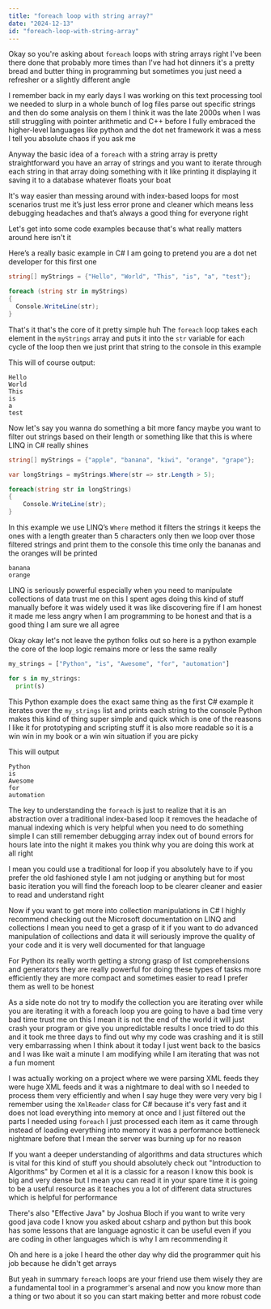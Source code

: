 ```yaml
---
title: "foreach loop with string array?"
date: "2024-12-13"
id: "foreach-loop-with-string-array"
---
```


Okay so you're asking about `foreach` loops with string arrays right I've been there done that probably more times than I've had hot dinners it's a pretty bread and butter thing in programming but sometimes you just need a refresher or a slightly different angle

I remember back in my early days I was working on this text processing tool we needed to slurp in a whole bunch of log files parse out specific strings and then do some analysis on them I think it was the late 2000s when I was still struggling with pointer arithmetic and C++ before I fully embraced the higher-level languages like python and the dot net framework it was a mess I tell you absolute chaos if you ask me

Anyway the basic idea of a `foreach` with a string array is pretty straightforward you have an array of strings and you want to iterate through each string in that array doing something with it like printing it displaying it saving it to a database whatever floats your boat

It's way easier than messing around with index-based loops for most scenarios trust me it’s just less error prone and cleaner which means less debugging headaches and that’s always a good thing for everyone right

Let's get into some code examples because that's what really matters around here isn't it

Here’s a really basic example in C# I am going to pretend you are a dot net developer for this first one

```csharp
string[] myStrings = {"Hello", "World", "This", "is", "a", "test"};

foreach (string str in myStrings)
{
  Console.WriteLine(str);
}
```

That's it that's the core of it pretty simple huh The `foreach` loop takes each element in the `myStrings` array and puts it into the `str` variable for each cycle of the loop then we just print that string to the console in this example

This will of course output:

```
Hello
World
This
is
a
test
```

Now let's say you wanna do something a bit more fancy maybe you want to filter out strings based on their length or something like that this is where LINQ in C# really shines

```csharp
string[] myStrings = {"apple", "banana", "kiwi", "orange", "grape"};

var longStrings = myStrings.Where(str => str.Length > 5);

foreach(string str in longStrings)
{
    Console.WriteLine(str);
}
```

In this example we use LINQ’s `Where` method it filters the strings it keeps the ones with a length greater than 5 characters only then we loop over those filtered strings and print them to the console this time only the bananas and the oranges will be printed

```
banana
orange
```

LINQ is seriously powerful especially when you need to manipulate collections of data trust me on this I spent ages doing this kind of stuff manually before it was widely used it was like discovering fire if I am honest it made me less angry when I am programming to be honest and that is a good thing I am sure we all agree

Okay okay let's not leave the python folks out so here is a python example the core of the loop logic remains more or less the same really

```python
my_strings = ["Python", "is", "Awesome", "for", "automation"]

for s in my_strings:
  print(s)
```

This Python example does the exact same thing as the first C# example it iterates over the `my_strings` list and prints each string to the console Python makes this kind of thing super simple and quick which is one of the reasons I like it for prototyping and scripting stuff it is also more readable so it is a win win in my book or a win win situation if you are picky

This will output

```
Python
is
Awesome
for
automation
```

The key to understanding the `foreach` is just to realize that it is an abstraction over a traditional index-based loop it removes the headache of manual indexing which is very helpful when you need to do something simple I can still remember debugging array index out of bound errors for hours late into the night it makes you think why you are doing this work at all right

I mean you could use a traditional for loop if you absolutely have to if you prefer the old fashioned style I am not judging or anything but for most basic iteration you will find the foreach loop to be clearer cleaner and easier to read and understand right

Now if you want to get more into collection manipulations in C# I highly recommend checking out the Microsoft documentation on LINQ and collections I mean you need to get a grasp of it if you want to do advanced manipulation of collections and data it will seriously improve the quality of your code and it is very well documented for that language

For Python its really worth getting a strong grasp of list comprehensions and generators they are really powerful for doing these types of tasks more efficiently they are more compact and sometimes easier to read I prefer them as well to be honest

As a side note do not try to modify the collection you are iterating over while you are iterating it with a foreach loop you are going to have a bad time very bad time trust me on this I mean it is not the end of the world it will just crash your program or give you unpredictable results I once tried to do this and it took me three days to find out why my code was crashing and it is still very embarrassing when I think about it today I just went back to the basics and I was like wait a minute I am modifying while I am iterating that was not a fun moment

I was actually working on a project where we were parsing XML feeds they were huge XML feeds and it was a nightmare to deal with so I needed to process them very efficiently and when I say huge they were very very big I remember using the `XmlReader` class for C# because it's very fast and it does not load everything into memory at once and I just filtered out the parts I needed using `foreach` I just processed each item as it came through instead of loading everything into memory it was a performance bottleneck nightmare before that I mean the server was burning up for no reason

If you want a deeper understanding of algorithms and data structures which is vital for this kind of stuff you should absolutely check out "Introduction to Algorithms" by Cormen et al it is a classic for a reason I know this book is big and very dense but I mean you can read it in your spare time it is going to be a useful resource as it teaches you a lot of different data structures which is helpful for performance

There's also "Effective Java" by Joshua Bloch if you want to write very good java code I know you asked about csharp and python but this book has some lessons that are language agnostic it can be useful even if you are coding in other languages which is why I am recommending it

Oh and here is a joke I heard the other day why did the programmer quit his job because he didn't get arrays

But yeah in summary `foreach` loops are your friend use them wisely they are a fundamental tool in a programmer's arsenal and now you know more than a thing or two about it so you can start making better and more robust code
